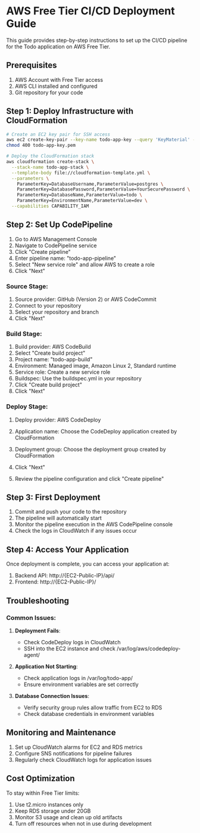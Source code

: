 # AWS Free Tier CI/CD Deployment Guide

This guide provides step-by-step instructions to set up the CI/CD pipeline for the Todo application on AWS Free Tier.

## Prerequisites

1. AWS Account with Free Tier access
2. AWS CLI installed and configured
3. Git repository for your code

## Step 1: Deploy Infrastructure with CloudFormation

```bash
# Create an EC2 key pair for SSH access
aws ec2 create-key-pair --key-name todo-app-key --query 'KeyMaterial' --output text > todo-app-key.pem
chmod 400 todo-app-key.pem

# Deploy the CloudFormation stack
aws cloudformation create-stack \
  --stack-name todo-app-stack \
  --template-body file://cloudformation-template.yml \
  --parameters \
    ParameterKey=DatabaseUsername,ParameterValue=postgres \
    ParameterKey=DatabasePassword,ParameterValue=YourSecurePassword \
    ParameterKey=DatabaseName,ParameterValue=todo \
    ParameterKey=EnvironmentName,ParameterValue=dev \
  --capabilities CAPABILITY_IAM
```

## Step 2: Set Up CodePipeline

1. Go to AWS Management Console
2. Navigate to CodePipeline service
3. Click "Create pipeline"
4. Enter pipeline name: "todo-app-pipeline"
5. Select "New service role" and allow AWS to create a role
6. Click "Next"

### Source Stage:
1. Source provider: GitHub (Version 2) or AWS CodeCommit
2. Connect to your repository
3. Select your repository and branch
4. Click "Next"

### Build Stage:
1. Build provider: AWS CodeBuild
2. Select "Create build project"
3. Project name: "todo-app-build"
4. Environment: Managed image, Amazon Linux 2, Standard runtime
5. Service role: Create a new service role
6. Buildspec: Use the buildspec.yml in your repository
7. Click "Create build project"
8. Click "Next"

### Deploy Stage:
1. Deploy provider: AWS CodeDeploy
2. Application name: Choose the CodeDeploy application created by CloudFormation
3. Deployment group: Choose the deployment group created by CloudFormation
4. Click "Next"

5. Review the pipeline configuration and click "Create pipeline"

## Step 3: First Deployment

1. Commit and push your code to the repository
2. The pipeline will automatically start
3. Monitor the pipeline execution in the AWS CodePipeline console
4. Check the logs in CloudWatch if any issues occur

## Step 4: Access Your Application

Once deployment is complete, you can access your application at:

1. Backend API: http://{EC2-Public-IP}/api/
2. Frontend: http://{EC2-Public-IP}/

## Troubleshooting

### Common Issues:

1. **Deployment Fails**: 
   - Check CodeDeploy logs in CloudWatch
   - SSH into the EC2 instance and check /var/log/aws/codedeploy-agent/

2. **Application Not Starting**:
   - Check application logs in /var/log/todo-app/
   - Ensure environment variables are set correctly

3. **Database Connection Issues**:
   - Verify security group rules allow traffic from EC2 to RDS
   - Check database credentials in environment variables

## Monitoring and Maintenance

1. Set up CloudWatch alarms for EC2 and RDS metrics
2. Configure SNS notifications for pipeline failures
3. Regularly check CloudWatch logs for application issues

## Cost Optimization

To stay within Free Tier limits:
1. Use t2.micro instances only
2. Keep RDS storage under 20GB
3. Monitor S3 usage and clean up old artifacts
4. Turn off resources when not in use during development